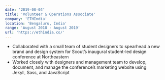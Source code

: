 ```yaml
---
date: '2019-08-04'
title: 'Volunteer & Operations Associate'
company: 'ETHIndia'
location: 'Bengaluru, India'
range: 'August 2018 - August 2019'
url: 'https://ethindia.co/'
---
```


- Collaborated with a small team of student designers to spearhead a new brand and design system for Scout’s inaugural student-led design conference at Northeastern
- Worked closely with designers and management team to develop, document, and manage the conference’s marketing website using Jekyll, Sass, and JavaScript
